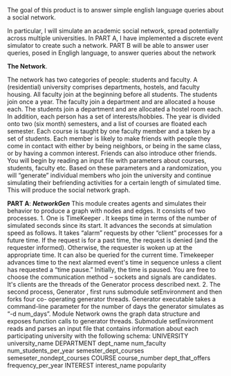 The goal of this product is to answer simple english language queries about a social network. 

In particular, I will simulate an academic social network, spread potentially across multiple universities. 
In PART A, I have implemented a discrete event simulator to create such a network. 
PART B will be able to answer user queries, posed in Engligh language, to answer queries about the network


**The Network**.

The network has two categories of people: students and faculty. A (residential) university comprises
departments, hostels, and faculty housing. All faculty join at the beginning before all students. The
students join once a year. The faculty join a department and are allocated a house each. The students
join a department and are allocated a hostel room each. In addition, each person has a set of
interests/hobbies. The year is divided onto two (six month) semesters, and a list of courses are floated
each semester. Each course is taught by one faculty member and a taken by a set of students. Each
member is likely to make friends with people they come in contact with either by being neighbors, or
being in the same class, or by having a common interest. Friends can also introduce other friends.
You will begin by reading an input file with parameters about courses, students, faculty etc. Based on
these parameters and a randomization, you will “generate” individual members who join the university
and continue simulating their befriending activities for a certain length of simulated time. This will
produce the social network graph.

**PART A**:
***NetworkGen***
This module creates agents and simulates their behavior to produce a graph with nodes and edges. It
consists of two processes.
1.
One is
TimeKeeper
.
It keeps time in terms of the number of simulated seconds since its start. It
advances the seconds at simulation speed as follows. It takes “alarm” requests by other “client”
processes for a future time. If the request is for a past time, the request is denied (and the
requester informed). Otherwise, the requester is woken up at the appropriate time. It can also be
queried for the current time. Timekeeper advances time to the next alarmed event's time in
sequence unless a client has requested a “time pause.” Initially, the time is paused. You are free
to choose the communication method – sockets and signals are candidates. It's clients are the
threads of the
Generator
process described next.
2.
The second process,
Generator
, first runs submodule
setEnvironment
and then forks four co-
operating generator threads.
Generator
executable takes a command-line parameter for the
number of days the generator simulates as “-d num_days”.
Module
Network
owns the graph
data structure and exposes function calls to generator threads. Submodule
setEnvironment
reads
and parses an input file that contains information about each participating university with the
following schema:
UNIVERSITY university_name
DEPARTMENT dept_name num_faculty num_students_per_year semester_dept_courses
semeseter_nondept_courses
COURSE course_number dept_that_offers frequency_per_year
INTEREST interest_name popularity
